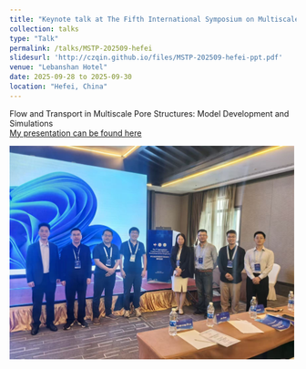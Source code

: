 ```yaml
---
title: "Keynote talk at The Fifth International Symposium on Multiscale Simulations of Thermophysics (第五届热物理多尺度模拟国际会议)"
collection: talks
type: "Talk"
permalink: /talks/MSTP-202509-hefei
slidesurl: 'http://czqin.github.io/files/MSTP-202509-hefei-ppt.pdf'
venue: "Lebanshan Hotel"
date: 2025-09-28 to 2025-09-30
location: "Hefei, China"
---
```


Flow and Transport in Multiscale Pore Structures: Model Development and Simulations   
[My presentation can be found here](http://czqin.github.io/files/MSTP-202509-hefei-ppt.pdf)
<p align="left">
  <img src="/images/MSTP-202509-hefei-2.jpg" alt="Session chair" width="500">
</p>
